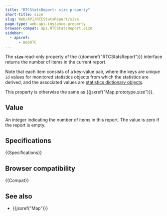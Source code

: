 ```yaml
---
title: "RTCStatsReport: size property"
short-title: size
slug: Web/API/RTCStatsReport/size
page-type: web-api-instance-property
browser-compat: api.RTCStatsReport.size
sidebar:
  - apiref:
      - WebRTC
---
```


The **`size`** read-only property of the {{domxref("RTCStatsReport")}} interface returns the number of items in the current report.

Note that each item consists of a key-value pair, where the keys are unique `id` values for monitored statistics objects from which the statistics are derived, and the associated values are [statistics dictionary objects](/en-US/docs/Web/API/RTCStatsReport#the_statistic_types).

This property is otherwise the same as {{jsxref("Map.prototype.size")}}.

## Value

An integer indicating the number of items in this report.
The value is zero if the report is empty.

## Specifications

{{Specifications}}

## Browser compatibility

{{Compat}}

## See also

- {{jsxref("Map")}}
